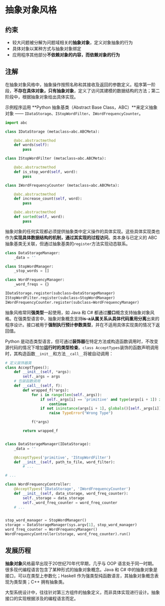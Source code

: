 # 抽象对象风格

## 约束

- 较大问题被分解为问题域相关的**抽象对象**，定义对象抽象的行为
- 具体对象以某种方式与抽象对象绑定
- 应用程序其他部分**不依赖对象的内容，而依赖对象的行为**

## 注解

在抽象对象风格中，抽象操作按照名称和其接收及返回的参数定义。程序第一阶段，**不存在具体对象，只有抽象对象**，定义了访问其建模的数据结构的方法；第二阶段中，根据抽象对象给出具体实现。

示例程序运用 **Python 抽象基类（Abstract Base Class，ABC）**来定义抽象对象 —— `IDataStorage`、`IStopWordFilter`、`IWordFrequencyCounter`。

``` python
import abc

class IDataStorage (metaclass=abc.ABCMeta):

    @abc.abstractmethod
    def words(self):
        pass

class IStopWordFilter (metaclass=abc.ABCMeta):

    @abc.abstractmethod
    def is_stop_word(self, word):
        pass

class IWordFrequencyCounter (metaclass=abc.ABCMeta):

    @abc.abstractmethod
    def increase_count(self, word):
        pass

    @abc.abstractmethod
    def sorted(self, word):
        pass
```

抽象对象的任何实现都必须提供抽象类中定义操作的具体实现。这些具体实现类也作为**实现具体数据结构的机制，通过其实现的过程访问**。类本身与已定义的 ABC 抽象基类无关联，但通过抽象基类的`register`方法实现动态联系。

``` python
class DataStorageManager:
    _data = ''

class StopWordManager:
    _stop_words = []

class WordFrequencyManager:
    _word_freqs = {}

IDataStorage.register(subclass=DataStorageManager)
IStopWordFilter.register(subclass=StopWordManager)
IWordFrequencyCounter.register(subclass=WordFrequencyManager)
```

抽象风格常同**强类型**一起使用，如 Java 和 C# 都通过**接口**概念支持抽象对象风格。在强类型语言中，抽象对象概念支持**is-a从属关系从具体代码重用分离**出来的程序设计。接口被用于**强制执行预计参数类型**，并在不适用具体实现类的情况下返回值。

Python 是动态类型语言，但可通过**装饰器**在特定方法或构造函数调用时，不改变源代码的情况下增加**运行时的类型检查**。`class AcceptTypes`装饰的函数声明调用时，其构造函数`__init__`和方法`__call__`将被自动调用：

``` python
# 定义装饰器类
class AcceptTypes():
    def __init__(self, *args):
        self._args = args
    # 包装函数调用
    def __call__(self, f):
        def wrapped_f(*args):
            for i in range(len(self._args)):
                if self._args[i] == 'primitive' and type(args[i + 1]) in (str, int, float, bool):
                    continue
                if not isinstance(args[i + 1], globals()[self._args[i]]):
                    raise TypeError("Wrong Type")

            f(*args)

        return wrapped_f


class DataStorageManager(IDataStorage):
    _data = ''

    @AcceptTypes('primitive', 'IStopWordFilter')
    def __init__(self, path_to_file, word_filter):
        # ...

# ...

class WordFrequencyController:
    @AcceptTypes('IDataStorage', 'IWordFrequencyCounter')
    def __init__(self, data_storage, word_freq_counter):
        self._storage = data_storage
        self._word_freq_counter = word_freq_counter
    # ...


stop_word_manager = StopWordManager()
storage = DataStorageManager(sys.argv[1], stop_word_manager)
word_freq_counter = WordFrequencyManager()
WordFrequencyController(storage, word_freq_counter).run()
```

## 发展历程

**抽象对象**风格最早出现于20世纪70年代早期，几乎与 OOP 语言处于同一时期。很多现代编程语言包含了某种形式的抽象对象概念。Java 和 C# 中的抽象对象是接口，可以在类型上参数化；Haskell 作为强类型纯函数语言，其抽象对象概念表现为类型类；C++ 拥有抽象类。

大型系统设计中，往往针对第三方组件的抽象定义，而非具体实现进行设计。抽象接口的实现根据涉及的编程语言而定。
